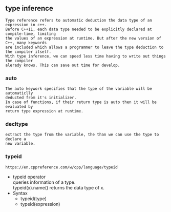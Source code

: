 
## type inference
    Type reference refers to automatic deduction the data type of an expression in c++.   
    Before C++11, each data type needed to be explicitly declared at compile-time, limiting
    the values of an expression at runtime. But after the new version of C++, many keywords 
    are included which allows a programmer to leave the type deduction to the compiler itself.
    With type inference, we can speed less time having to write out things the compiler 
    alerady knows. This can save out time for develop.

### auto
    The auto keywork specifies that the type of the variable will be automaticlly 
    deducted from it's initializer. 
    In case of functions, if their return type is auto then it will be evaluated by 
    return type expression at runtime.

### decltype
    extract the type from the variable, the than we can use the type to declare a
    new variable.


### typeid
    https://en.cppreference.com/w/cpp/language/typeid
* typeid operator  
    queries information of a type.  
    typeid(x).name() returns the data type of x.
* Syntax  
  * typeid(type)
  * typeid(expression)


